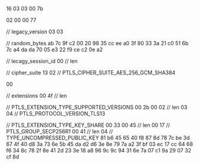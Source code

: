 16 03 03 00 7b

02 00 00 77

// legacy_version
03 03

// random_bytes
ab 7c 9f c2 00 20 98 35 cc ee
a0 3f 80 33 3a 21 c0 51 6b 7c
a4 da da 70 05 e3 22 f9 ce c2
0e a2

// lecagy_session_id
00 // len

// cipher_suite
13 02 // PTLS_CIPHER_SUITE_AES_256_GCM_SHA384

00

// extensions
00 4f // len

// PTLS_EXTENSION_TYPE_SUPPORTED_VERSIONS
00 2b
00 02 // len
03 04 // PTLS_PROTOCOL_VERSION_TLS13

// PTLS_EXTENSION_TYPE_KEY_SHARE
00 33
00 45 // len
00 17 // PTLS_GROUP_SECP256R1
00 41 // len
04 // TYPE_UNCOMPRESSED_PUBLIC_KEY
81 b6 45 65 40 f8 87 8d 78 7c
be 3d 67 4f 40 d8 3a 73 6e 5b
45 da d2 d6 3e 8e 79 7a a2 3f
bf 03 ec 17 cc 64 68 f6 34 8c
78 2f 8e 41 2d 23 3e 18 a8 96
9c 9c 94 31 6e 7a 07 c1 9a 29
07 32 cf 8d